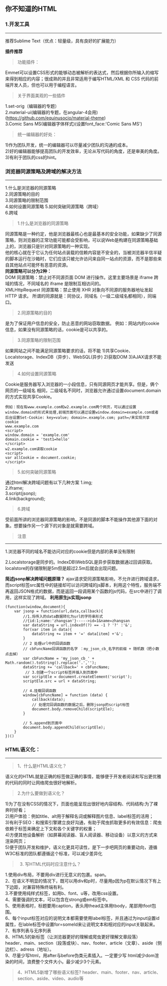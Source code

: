 ## 你不知道的HTML
### 1.开发工具
---
推荐Sublime Text（优点：轻量级，具有良好的扩展能力）

**插件推荐**

> 功能插件：

Emmet可以设置CSS形式的能够动态被解析的表达式，然后根据你所输入的缩写来得到相应的内容；很成熟的并且非常适用于编写HTML/XML 和 CSS 代码的前端开发人员，但也可以用于编程语言。
> 关于界面美观的一些插件

1.set-orig（编辑器的专题）  
2.material-ui(编辑器的专题，在angular-4会用)(https://github.com/equinusocio/material-theme)  
3.Comic Sans MS(编辑器字体样式)(设置font_face:'Comic Sans MS')

> 统一编辑器的好处：  

1)作为团队开发，统一的编辑器可以尽量减少团队的沟通的成本。    
2)好的编辑器能够提高团队的开发效率，无论从写代码的角度，还是审美的角度。  
3)有利于团队的css的hint。

### 浏览器同源策略及跨域的解决方法
---
1.什么是浏览器的同源策略  
2.同源策略的目的  
3.同源策略的限制范围  
4.如何设置同源策略
5.如何突破同源策略（跨域）  
6.跨域
  
> 1.什么是浏览器的同源策略 

同源策略是一种约定，他是浏览器最核心也是最基本的安全功能，如果缺少了同源策略，则浏览器的正常功能可能都会受影响，可以说Web是构建在同源策略基础上的，浏览器只是针对同源策略的一种实现。  
他的核心就在于它认为任何站点装载的信赖内容是不安全的，当被浏览器半信半疑的脚本运行在沙箱时，它们应该只被允许访问来自同一站点的资源，而不是那些来自其他站点可能怀有恶意的资源。  
**同源策略可以分为2种：**  
DOM 同源策略：禁止对不同源页面 DOM 进行操作。这里主要场景是 iframe 跨域的情况，不同域名的 iframe 是限制互相访问的。  
XMLHttpRequest 同源策略：禁止使用 XHR 对象向不同源的服务器地址发起 HTTP 请求。
所谓的同源就是：同协议，同域名（一级二级域名都相同），同端口。
> 2.同源策略的目的

是为了保证用户信息的安全，防止恶意的网站窃取数据。
例如：网站内的cookie信息，如果没有同源策略的话，cookie是可以共享的。

> 3.同源策略的限制范围

如果网站之间不能满足同源策略要求的话，将不能
1)共享Cookie、Localstorage、IndexDB（异步）、WebSQL(异步)
2)获取DOM
3)AJAX请求不能发送
> 4.如何设置同源策略

Cookie是服务器写入浏览器的一小段信息，只有同源网页才能共享。但是，俩个网页的一级域名 相同，二级域名不同时，浏览器允许通过设置document.domain的方式实现共享Cookie。
```
例如：现在有www.example.com和w2.example.com两个网页，可以通过设置window.domain的形式来处理,前端页面可以通过设置window.domain=example.com或者后台设置Set-Cookie: key=value; domain=.example.com; path=/来实现共享cookie
www.example.com
<script>
window.domain = 'example.com'
domain.cookie = 'test1=hello'
</script>
w2.example.com读取cookie
<script>
var allCookie = document.cookie;
</script>
```

> 5.如何突破同源策略

通过html解决跨域问题有以下几种方案
1.img;  
2.iframe;  
3.script(jsonp);  
4.link(background);

> 6.跨域

 受前面所讲的浏览器同源策略的影响，不是同源的脚本不能操作其他源下面的对象。想要操作另一个源下的对象是就需要跨域。

> 注意
---

1.浏览器不同的域名不能访问对应的cookie但是内部的表单没有限制

2.Localstorage是同步的。IndexDB\WebSQL是异步获取数据通过回调获取。
localstore的存储限制是5m但是超过2.5m后就会出现问题。

**简述jsonp解决跨域问题原理？**
ajax请求受同源策略影响，不允许进行跨域请求，而script标签src属性中的链接却可以访问跨域的js脚本，利用这个特性，服务端不再返回JSON格式的数据，而是返回一段调用某个函数的js代码，在src中进行了调用，这样实现了跨域。
**利用原生js实现jsonp**
```
(function(window,document){
    var jsonp = function(url,data,callback){
        //1.将传入的data数据转化为url的字符串形式
        //{id:1;name:'zhangsan'}----->id=1&name=zhangsan
        var dataString = url.indexOf(?) == -1 ? '?' :'&';
        for(var item in data){
            dataString += item + '=' data[item] +'&';
        }
        // 2 处理url中的回调函数
        // cbFuncName回调函数的名字 ：my_json_cb_名字的前缀 + 随机数（把小数点去掉）
        var cbFuncName = 'my_json_cb_' + Math.random().toString().replace('.','');
        dataString += 'callback=' + cbFuncName;
         // 3.创建一个script标签并插入到页面中
        var scriptEle = document.createElement('script');
        scriptEle.src = url + dataString;
        
        // 4.挂载回调函数
        window[cbFuncName] = function (data) {
            callback(data);
            // 处理完回调函数的数据之后，删除jsonp的script标签
            document.body.removeChild(scriptEle);
        }
        
        // 5.append到页面中
        document.body.appendChild(scriptEle);
    }
})()
```



### HTML语义化：
---
> 1、什么是HTML语义化？

语义化的HTML就是正确的标签做正确的事情，能够便于开发者阅读和写出更优雅的代码的同时让网络爬虫很好地解析。
> 2.为什么要做到语义化？

1)为了在没有CSS的情况下，页面也能呈现出很好地内容结构、代码结构:为了裸奔时好看；  
2)用户体验：例如title、alt用于解释名词或解释图片信息、label标签的活用；  
3)有利于SEO：和搜索引擎建立良好沟通，有助于爬虫抓取更多的有效信息：爬虫依赖于标签来确定上下文和各个关键字的权重；  
4)方便其他设备解析（如屏幕阅读器、盲人阅读器、移动设备）以意义的方式来渲染网页；  
5)便于团队开发和维护，语义化更具可读性，是下一步吧网页的重要动向，遵循W3C标准的团队都遵循这个标准，可以减少差异化

>3. 写HTML代码时应注意什么？

1.使用div布局，不要用div进行无意义的包裹。span。  
2、在语义不明显的情况下，既可以用div和p时，尽量用p因为p在默认情况下有上下边距，对兼容特殊终端有利。    
3.不要使用纯样式标签，如用b、font、u等，改用css设置。  
4、需要强调的文本，可以包含在strong或em标签中。  
5、使用表格时，标题要用caption，表头用thead主体用tbody，尾部用tfoot包围。  
6、每个input标签对应的说明文本都需要使用label标签，并且通过为input设置id属性，在lable标签中设置for=someld来让说明文本和相对应的input关联起来。  
7、有序列表与无序列表   
8、HTML5的新标签（让浏览器更好的理解或爬虫更好理解文章段落）  
header、main、section（段落或块）、nav、footer、article（文章）、aside（侧边栏）、adress（地址）。  
9、尽量少写html，用after与before伪类元素插入。一定要少写
html减少dom渲染的时间，浪费整个文件大小。最少减少3个元素。

> 4、HTML5新增了哪些语义标签?
header、main、footer、nav、article、section、aside、video、audio等













            
